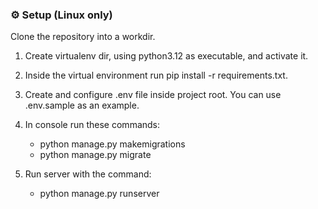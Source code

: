 ### ⚙️ Setup (Linux only)

Clone the repository into a workdir.

1. Create virtualenv dir, using python3.12 as executable, and activate it.

2. Inside the virtual environment run pip install -r requirements.txt.

3. Create and configure .env file inside project root. You can use .env.sample as an example.

4. In console run these commands:
   - python manage.py makemigrations
   - python manage.py migrate

5. Run server with the command:
   - python manage.py runserver

